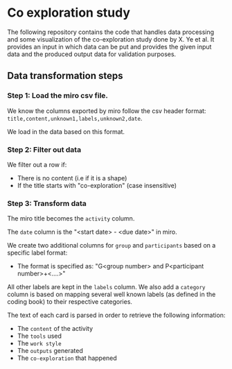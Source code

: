 # Co exploration study

The following repository contains the code that handles data processing and some visualization of the <TODO paper name> co-exploration study done by X. Ye et al.
It provides an input in which data can be put and provides the given input data and the produced output data for validation purposes.

## Data transformation steps

### Step 1: Load the miro csv file.

We know the columns exported by miro follow the csv header format: `title,content,unknown1,labels,unknown2,date`.

We load in the data based on this format.

### Step 2: Filter out data

We filter out a row if:

- There is no content (i.e if it is a shape)
- If the title starts with "co-exploration" (case insensitive)

### Step 3: Transform data

The miro title becomes the `activity` column.

The `date` column is the "\<start date\> - \<due date\>" in miro.

We create two additional columns for `group` and `participants` based on a specific label format:

- The format is specified as: "G\<group number> and P\<participant number>+<....>"

All other labels are kept in the `labels` column.
We also add a `category` column is based on mapping several well known labels (as defined in the coding book) to their respective categories.

The text of each card is parsed in order to retrieve the following information:

- The `content` of the activity
- The `tools` used
- The `work style`
- The `outputs` generated
- The `co-exploration` that happened
